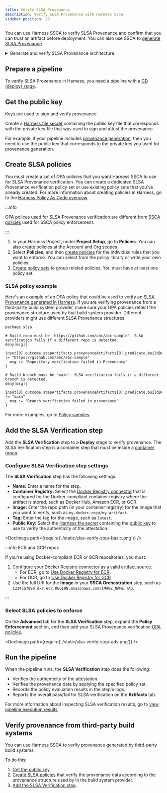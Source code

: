 ```yaml
---
title: Verify SLSA Provenance
description: Verify SLSA Provenance with Harness SSCA
sidebar_position: 20
---
```


You can use Harness SSCA to verify SLSA Provenance and confirm that you can trust an artifact before deployment. You can also use SSCA to [generate SLSA Provenance](./generate-slsa.md).

<details>
<summary>Generate and verify SLSA Provenance architecture</summary>

To generate and verify SLSA Provenance with Harness SSCA, you need a pipeline with a [CI (build) stage](/docs/continuous-integration/use-ci/prep-ci-pipeline-components) and [CD (deploy) stage](/docs/continuous-delivery/get-started/key-concepts#stage). The stages must have these minimum steps:

- **Build** stage:
  - **Build and Push an image to Docker Registry** step: Build and push an image to a Docker registry.
  - [SLSA generation enabled in the stage settings.](./generate-slsa.md)
- **Deploy** stage:
  - **SLSA Verification** step: Verify the SLSA Provenance.
  - **Rolling deployment** step: Deploy the image.

<!-- ![](./static/slsa-pipeline-example.png) -->

<DocImage path={require('./static/slsa-pipeline-example.png')} />

</details>

## Prepare a pipeline

To verify SLSA Provenance in Harness, you need a pipeline with a [CD (deploy) stage](/docs/continuous-delivery/get-started/key-concepts#stage).

## Get the public key

Keys are used to sign and verify provenance.

Create a [Harness file secret](/docs/platform/secrets/add-file-secrets) containing the public key file that corresponds with the private key file that was used to sign and attest the provenance.

For example, if your pipeline includes [provenance generation](./generate-slsa.md), then you need to use the public key that corresponds to the private key you used for provenance generation.

## Create SLSA policies

You must create a set of OPA policies that you want Harness SSCA to use for SLSA Provenance verification. You can create a dedicated SLSA Provenance verification policy set or use existing policy sets that you've already created. For more information about creating policies in Harness, go to the [Harness Policy As Code overview](/docs/platform/governance/policy-as-code/harness-governance-overview).

:::info

OPA polices used for SLSA Provenance verification are different from [SSCA policies](/docs/software-supply-chain-assurance/ssca-policies/create-ssca-policies) used for SSCA policy enforcement.

:::

1. In your Harness Project, under **Project Setup**, go to **Policies**. You can also create policies at the Account and Org scopes.
2. Select **Policies**, and then [create policies](/docs/platform/governance/policy-as-code/harness-governance-quickstart#create-the-policy) for the individual rules that you want to enforce. You can select from the policy library or write your own policies.
3. [Create policy sets](/docs/platform/governance/policy-as-code/harness-governance-quickstart#step-3-create-a-policy-set) to group related policies. You must have at least one policy set.

### SLSA policy example

Here's an example of an OPA policy that could be used to verify an [SLSA Provenance generated in Harness](./generate-slsa.md). If you are verifying provenance from a third-party build system provider, make sure your OPA policies reflect the provenance structure used by that build system provider. Different providers might use different SLSA Provenance structures.

```
package slsa

# Build repo must be 'https://github.com/abc/abc-sample'. SLSA verification fails if a different repo is detected.
deny[msg]{
  input[0].outcome.stepArtifacts.provenanceArtifacts[0].predicate.buildDefinition.externalParameters.codeMetadata.repositoryURL != "https://github.com/abc/abc-sample"
  msg := "Repository verification failed in Provenance"  
}

# Build branch must be 'main'. SLSA verification fails if a different branch is detected.
deny[msg]{
  input[0].outcome.stepArtifacts.provenanceArtifacts[0].predicate.buildDefinition.externalParameters.codeMetadata.branch != "main"
  msg := "Branch verification failed in provenance"  
}
```

For more examples, go to [Policy samples](/docs/platform/governance/policy-as-code/sample-policy-use-case).

## Add the SLSA Verification step

Add the **SLSA Verification** step to a **Deploy** stage to verify provenance. The SLSA Verification step is a container step that must be inside a [container group](/docs/continuous-delivery/x-platform-cd-features/cd-steps/containerized-steps/containerized-step-groups).

### Configure SLSA Verification step settings

The **SLSA Verification** step has the following settings:

* **Name:** Enter a name for the step.
* **Container Registry:** Select the [Docker Registry connector](/docs/platform/connectors/cloud-providers/ref-cloud-providers/docker-registry-connector-settings-reference) that is configured for the Docker-compliant container registry where the artifact is stored, such as Docker Hub, Amazon ECR, or GCR.
* **Image:** Enter the repo path (in your container registry) for the image that you want to verify, such as `my-docker-repo/my-artifact`.
* **Tag:** Enter the tag for the image, such as `latest`.
* **Public Key:** Select the [Harness file secret](/docs/platform/secrets/add-file-secrets) containing the [public key](#get-the-public-key) to use to verify the authenticity of the attestation.

<!-- ![](./static/slsa-verify-step-basic.png) -->

<DocImage path={require('./static/slsa-verify-step-basic.png')} />

:::info ECR and GCR repos

If you're using Docker-compliant ECR or GCR repositories, you must:

1. Configure your [Docker Registry connector](/docs/platform/connectors/cloud-providers/ref-cloud-providers/docker-registry-connector-settings-reference) as a valid [artifact source](/docs/continuous-delivery/x-platform-cd-features/services/artifact-sources).
   * For ECR, go to [Use Docker Registry for ECR](/docs/continuous-delivery/x-platform-cd-features/services/artifact-sources#amazon-elastic-container-registry-ecr).
   * For GCR, go to [Use Docker Registry for GCR](/docs/continuous-delivery/x-platform-cd-features/services/artifact-sources#google-container-registry-gcr)
2. Use the full URI for the **Image** in your **SSCA Orchestration** step, such as `1234567890.dkr.ecr.REGION.amazonaws.com/IMAGE_NAME:TAG`.

:::

### Select SLSA policies to enforce

On the **Advanced** tab for the **SLSA Verification** step, expand the **Policy Enforcement** section, and then add your SLSA Provenance verification [OPA policies](#create-slsa-policies).

<!-- ![](./static/slsa-verify-step-adv.png) -->

<DocImage path={require('./static/slsa-verify-step-adv.png')} />

## Run the pipeline

When the pipeline runs, the **SLSA Verification** step does the following:

* Verifies the authenticity of the attestation.
* Verifies the provenance data by applying the specified policy set.
* Records the policy evaluation results in the step's logs.
* Reports the overall pass/fail for SLSA verification on the **Artifacts** tab.

For more information about inspecting SLSA verification results, go to [view pipeline execution results](../ssca-view-results.md).

## Verify provenance from third-party build systems

You can use Harness SSCA to verify provenance generated by third-party build systems.

To do this:

1. [Get the public key](#get-the-public-key).
2. [Create SLSA policies](#create-slsa-policies) that verify the provenance data according to the provenance structure used by in the build system provider.
3. [Add the SLSA Verification step](#add-the-slsa-verification-step).
